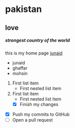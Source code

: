 # pakistan
## love
##### strongest country of the world
this is my home page [junaid](https://www.facebook.com/mr.junaidkhan007)
- junaid
- ghaffar
- mohsin
1. First list item
   - First nested list item
1. First list item
   - First nested list item
   - [x] Finish my changes
- [x] Push my commits to GitHub
- [ ] Open a pull request
